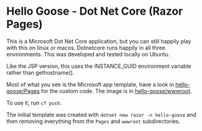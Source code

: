 # Hello Goose - Dot Net Core (Razor Pages)

This is a Microsoft Dot Net Core application, but you can still happily play with this on linux or macos. Dotnetcore runs happily in all three environments. This was developed and tested locally on Ubuntu.

Like the JSP version, this uses the INSTANCE_GUID environment variable rather than gethostname().

Most of what you see is the Microsoft app template, have a look in [hello-goose/Pages](hello-goose/Pages) for the custom code. The image is in [hello-goose/wwwroot](hello-goose/wwwroot).

To use it, run `cf push`.

The initial template was created with `dotnet new razor -n hello-goose` and then removing everything from the `Pages` and `wwwroot` subdirectories.
